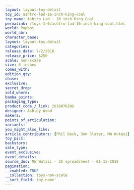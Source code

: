 ```yaml
---
layout: layout-toy-detail 
toy_id: ashtro-lad-16-inch-king-coal
toy_name: Ashtro Lad - 16 inch King Coal
permalink: /toys-1-6/ashtro-lad-16-inch-king-coal.html
world: Popbot
world_abr: 
character_base: 
layout: layout-toy-detail
categories: 
release_date: 7/2/2018
release_price: $250 
scale: non-scale
size: 6 inches
comes_with: 
edition_qty: 
chase: 
exclusive: 
secret_drop: 
sold_where: 
bamba_points: 
packaging_type: 
product_code_/_link: 201807KING
designer: Ashley Wood
makers: 
points_of_articulation: 
variants: 
you_might_also_like: 
article_contributors: [Phil Back, Don Slater, MW Wutasi]
toy_pics: 
backstory: 
sale_type: 
event_exclusive: 
event_details: 
source_doc: MW Wutasi - 3A spreadsheet - 01-15-2019
pagination: 
__enabled: TRUE
__collection: toys-non-scale
__sort_field: toy_name'
---
```

